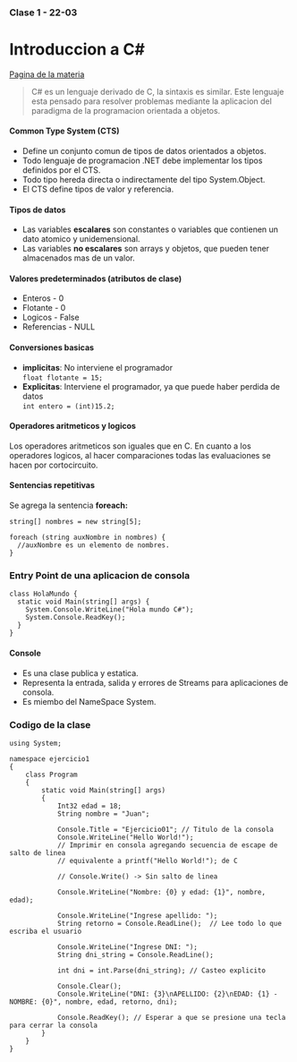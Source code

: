 ### Clase 1 - 22-03
# Introduccion a C#

[Pagina de la materia](https://codeutnfra.github.io/programacion_2_laboratorio_2_apuntes/)

> C# es un lenguaje derivado de C, la sintaxis es similar. Este lenguaje esta  pensado para resolver problemas mediante la aplicacion del paradigma de la   programacion orientada a objetos.

#### Common Type System (CTS)
* Define un conjunto comun de tipos de datos orientados a objetos.
* Todo lenguaje de programacion .NET debe implementar los tipos definidos por el CTS.
* Todo tipo hereda directa o indirectamente del tipo System.Object.
* El CTS define tipos de valor y referencia.

#### Tipos de datos
* Las variables **escalares** son constantes o variables que contienen un dato atomico y unidemensional.
* Las variables **no escalares** son arrays y objetos, que pueden tener almacenados mas de un valor.

#### Valores predeterminados (atributos de clase)
* Enteros - 0
* Flotante - 0
* Logicos - False
* Referencias - NULL

#### Conversiones basicas
* **implicitas**: No interviene el programador  
`float flotante = 15;`
* **Explicitas**: Interviene el programador, ya que puede haber perdida de datos  
`int entero = (int)15.2;`

#### Operadores aritmeticos y logicos
Los operadores aritmeticos son iguales que en C. En cuanto a los operadores logicos, al hacer comparaciones todas las evaluaciones se hacen por cortocircuito.

#### Sentencias repetitivas
Se agrega la sentencia **foreach:**  
```
string[] nombres = new string[5];

foreach (string auxNombre in nombres) {
  //auxNombre es un elemento de nombres.
}
```

### Entry Point de una aplicacion de consola

```
class HolaMundo {
  static void Main(string[] args) {
    System.Console.WriteLine("Hola mundo C#");
    System.Console.ReadKey();
  }
}
```

#### Console

* Es una clase publica y estatica.
* Representa la entrada, salida y errores de Streams para aplicaciones de consola.
* Es miembo del NameSpace System.

### Codigo de la clase
```
using System;

namespace ejercicio1
{
    class Program
    {
        static void Main(string[] args)
        {
            Int32 edad = 18;
            String nombre = "Juan";

            Console.Title = "Ejercicio01"; // Titulo de la consola
            Console.WriteLine("Hello World!");
            // Imprimir en consola agregando secuencia de escape de salto de linea
            // equivalente a printf("Hello World!"); de C

            // Console.Write() -> Sin salto de linea

            Console.WriteLine("Nombre: {0} y edad: {1}", nombre, edad);

            Console.WriteLine("Ingrese apellido: ");
            String retorno = Console.ReadLine();  // Lee todo lo que escriba el usuario

            Console.WriteLine("Ingrese DNI: ");
            String dni_string = Console.ReadLine();

            int dni = int.Parse(dni_string); // Casteo explicito

            Console.Clear();
            Console.WriteLine("DNI: {3}\nAPELLIDO: {2}\nEDAD: {1} - NOMBRE: {0}", nombre, edad, retorno, dni);

            Console.ReadKey(); // Esperar a que se presione una tecla para cerrar la consola
        }
    }
}
```
